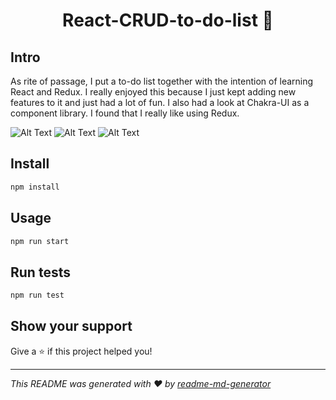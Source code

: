 <h1 align="center">React-CRUD-to-do-list 👋</h1>

## Intro

As rite of passage, I put a to-do list together with the intention of learning React and Redux. I really enjoyed this because I just kept adding new features to it and just had a lot of fun. I also had a look at Chakra-UI as a component library. I found that I really like using Redux.

![Alt Text](https://i.gyazo.com/f9ef79e578f92b2787522cc12749fb49.gif)
![Alt Text](https://i.gyazo.com/7ada031b9cf36018d00ef417ddb23116.gif)
![Alt Text](https://i.gyazo.com/a90efd0449fcc7d9861a570de53161d9.gif)

## Install

```sh
npm install
```

## Usage

```sh
npm run start
```

## Run tests

```sh
npm run test
```

## Show your support

Give a ⭐️ if this project helped you!

---

_This README was generated with ❤️ by [readme-md-generator](https://github.com/kefranabg/readme-md-generator)_
